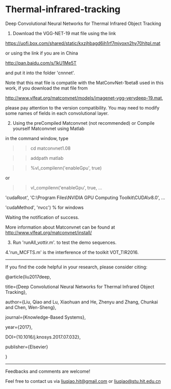 # Thermal-infrared-tracking
 Deep Convolutional Neural Networks for Thermal Infrared Object Tracking
 


1. Download the VGG-NET-19 mat file using the link



https://uofi.box.com/shared/static/kxzjhbagd6ih1rf7mjyoxn2hy70hltpl.mat

or using the link if you are in China

http://pan.baidu.com/s/1kU1Me5T 

and put it into the folder 'cnnnet'.





Note that this mat file is compatile with the MatConvNet-1beta8 used in this work, if you download the mat file from

http://www.vlfeat.org/matconvnet/models/imagenet-vgg-verydeep-19.mat,

please pay attention to the version compatibility. You may need to modify some names of fields in each convolutional layer.  



2. Using the preCompiled Matconvnet (not recommended) or Compile yourself Matconvnet using Matlab

in the command window, type 



>>cd matconvnet1.08

>>addpath matlab

>>%vl_compilenn('enableGpu', true)

or

>>vl_compilenn('enableGpu', true, ...

'cudaRoot', 'C:\Program Files\NVIDIA GPU Computing Toolkit\CUDA\v8.0', ...

'cudaMethod', 'nvcc') % for windows



Waiting the notification of success.

More information about Matconvnet can be found at http://www.vlfeat.org/matconvnet/install/





3. Run 'runAll_vottir.m'. to test the demo sequences. 



4.'run_MCFTS.m' is the interference of the toolkit VOT_TIR2016.



*********************************************************************************

If you find the code helpful in your research, please consider citing:



@article{liu2017deep,

  title={Deep Convolutional Neural Networks for Thermal Infrared Object Tracking},

  author={Liu, Qiao and Lu, Xiaohuan and He, Zhenyu and Zhang, Chunkai and Chen, Wen-Sheng},

  journal={Knowledge-Based Systems},

  year={2017},

  DOI={10.1016/j.knosys.2017.07.032},

  publisher={Elsevier}

}

*********************************************************************************



Feedbacks and comments are welcome! 

Feel free to contact us via liuqiao.hit@gmail.com or liuqiao@stu.hit.edu.cn





